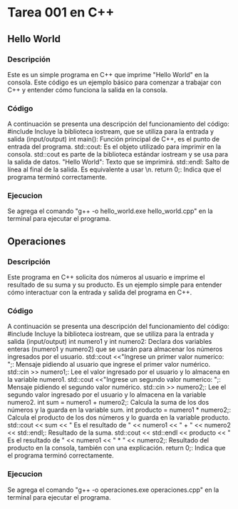 # Tarea 001 en C++


## Hello World

### Descripción
Este es un simple programa en C++ que imprime "Hello World" en la consola. Este código es un ejemplo básico para comenzar a trabajar con C++ y entender cómo funciona la salida en la consola.

### Código
A continuación se presenta una descripción del funcionamiento del código:
#include <iostream> Incluye la biblioteca iostream, que se utiliza para la entrada y salida (input/output)
int main(): Función principal de C++, es el punto de entrada del programa.
std::cout: Es el objeto utilizado para imprimir en la consola. std::cout es parte de la biblioteca estándar iostream y se usa para la salida de datos.
"Hello World": Texto que se imprimirá.
std::endl: Salto de línea al final de la salida. Es equivalente a usar \n.
return 0;: Indica que el programa terminó correctamente.

### Ejecucion
Se agrega el comando "g++ -o hello_world.exe hello_world.cpp" en la terminal para ejecutar el programa.


## Operaciones

### Descripción
Este programa en C++ solicita dos números al usuario e imprime el resultado de su suma y su producto. Es un ejemplo simple para entender cómo interactuar con la entrada y salida del programa en C++.

### Código
A continuación se presenta una descripción del funcionamiento del código:
#include <iostream> Incluye la biblioteca iostream, que se utiliza para la entrada y salida (input/output)
int numero1 y int numero2: Declara dos variables enteras (numero1 y numero2) que se usarán para almacenar los números ingresados por el usuario.
std::cout <<"Ingrese un primer valor numerico: ";: Mensaje pidiendo al usuario que ingrese el primer valor numérico.
std::cin >> numero1;: Lee el valor ingresado por el usuario y lo almacena en la variable numero1.
std::cout <<"Ingrese un segundo valor numerico: ";: Mensaje pidiendo el segundo valor numérico.
std::cin >> numero2;: Lee el segundo valor ingresado por el usuario y lo almacena en la variable numero2.
int sum = numero1 + numero2;: Calcula la suma de los dos números y la guarda en la variable sum.
int producto = numero1 * numero2;: Calcula el producto de los dos números y lo guarda en la variable producto.
std::cout << sum << " Es el resultado de " << numero1 << " + " << numero2 << std::endl;: Resultado de la suma.
std::cout << std::endl << producto << " Es el resultado de " << numero1 << " * " << numero2;: Resultado del producto en la consola, también con una explicación.
return 0;: Indica que el programa terminó correctamente.

### Ejecucion
Se agrega el comando "g++ -o operaciones.exe operaciones.cpp" en la terminal para ejecutar el programa.